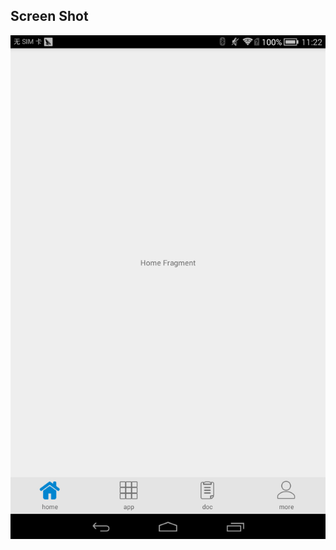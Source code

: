 Screen Shot
----------------
![01](https://github.com/chenleicpp/RadioGroupTabhost/raw/master/01.png)